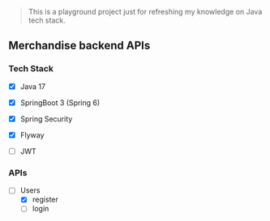 > This is a playground project just for refreshing my knowledge on Java tech stack.

## Merchandise backend APIs

### Tech Stack

- [x] Java 17
- [x] SpringBoot 3 (Spring 6)
- [x] Spring Security
- [x] Flyway
- [ ] JWT


### APIs

- [ ] Users
  - [x] register
  - [ ] login
